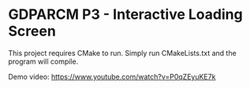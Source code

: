 # GDPARCM P3 - Interactive Loading Screen
This project requires CMake to run. Simply run CMakeLists.txt and the program will compile.

Demo video: https://www.youtube.com/watch?v=P0qZEyuKE7k
